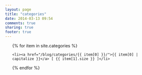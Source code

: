 ```yaml
---
layout: page
title: "categories"
date: 2014-03-13 09:54
comments: true
sharing: true
footer: true
---
```

<ul>

{% for item in site.categories %}

    <li><a href="/blog/categories/{{ item[0] }}/">{{ item[0] | capitalize }}</a> [ {{ item[1].size }} ]</li>

{% endfor %}

</ul>
